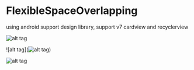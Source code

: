 # FlexibleSpaceOverlapping


using android support design library, support v7 cardview and recyclerview

![alt tag](http://blogfiles.naver.net/20151126_162/sub4569_1448508171088bEma2_PNG/Screenshot_2015-11-26-12-11-28.png)

![alt tag](![alt tag](http://blogfiles.naver.net/20151126_162/sub4569_1448508171088bEma2_PNG/Screenshot_2015-11-26-12-11-28.png))

![alt tag](http://blogfiles.naver.net/20151126_75/sub4569_1448508171500U9TTj_PNG/Screenshot_2015-11-26-12-12-02.png)